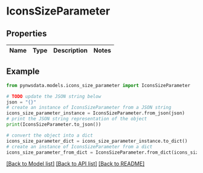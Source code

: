 # IconsSizeParameter


## Properties

Name | Type | Description | Notes
------------ | ------------- | ------------- | -------------

## Example

```python
from pynwsdata.models.icons_size_parameter import IconsSizeParameter

# TODO update the JSON string below
json = "{}"
# create an instance of IconsSizeParameter from a JSON string
icons_size_parameter_instance = IconsSizeParameter.from_json(json)
# print the JSON string representation of the object
print(IconsSizeParameter.to_json())

# convert the object into a dict
icons_size_parameter_dict = icons_size_parameter_instance.to_dict()
# create an instance of IconsSizeParameter from a dict
icons_size_parameter_from_dict = IconsSizeParameter.from_dict(icons_size_parameter_dict)
```
[[Back to Model list]](../README.md#documentation-for-models) [[Back to API list]](../README.md#documentation-for-api-endpoints) [[Back to README]](../README.md)


